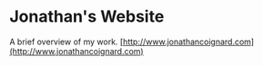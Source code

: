 # Jonathan's Website

A brief overview of my work.
[http://www.jonathancoignard.com](http://www.jonathancoignard.com)
